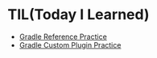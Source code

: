 # TIL(Today I Learned)

* [Gradle Reference Practice](https://github.com/insukChoi/TIL/blob/main/gradle-practice/README.md)
* [Gradle Custom Plugin Practice](https://github.com/insukChoi/TIL/tree/main/greeting-gradle-plugin)
